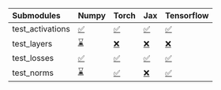 | Submodules       | Numpy                                                                                                                           | Torch                                                                                                                           | Jax                                                                                                                             | Tensorflow                                                                                                                      |
|:-----------------|:--------------------------------------------------------------------------------------------------------------------------------|:--------------------------------------------------------------------------------------------------------------------------------|:--------------------------------------------------------------------------------------------------------------------------------|:--------------------------------------------------------------------------------------------------------------------------------|
| test_activations | <a href="https://github.com/unifyai/ivy/runs/7985332492?check_suite_focus=true" rel="noopener noreferrer" target="_blank">✅</a> | <a href="https://github.com/unifyai/ivy/runs/7985332748?check_suite_focus=true" rel="noopener noreferrer" target="_blank">✅</a> | <a href="https://github.com/unifyai/ivy/runs/7985333039?check_suite_focus=true" rel="noopener noreferrer" target="_blank">✅</a> | <a href="https://github.com/unifyai/ivy/runs/7985333302?check_suite_focus=true" rel="noopener noreferrer" target="_blank">✅</a> |
| test_layers      | <a href="https://github.com/unifyai/ivy/runs/7985332555?check_suite_focus=true" rel="noopener noreferrer" target="_blank">⌛</a> | <a href="https://github.com/unifyai/ivy/runs/7985332823?check_suite_focus=true" rel="noopener noreferrer" target="_blank">❌</a> | <a href="https://github.com/unifyai/ivy/runs/7985333106?check_suite_focus=true" rel="noopener noreferrer" target="_blank">❌</a> | <a href="https://github.com/unifyai/ivy/runs/7985333373?check_suite_focus=true" rel="noopener noreferrer" target="_blank">❌</a> |
| test_losses      | <a href="https://github.com/unifyai/ivy/runs/7985332608?check_suite_focus=true" rel="noopener noreferrer" target="_blank">✅</a> | <a href="https://github.com/unifyai/ivy/runs/7985332887?check_suite_focus=true" rel="noopener noreferrer" target="_blank">✅</a> | <a href="https://github.com/unifyai/ivy/runs/7985333153?check_suite_focus=true" rel="noopener noreferrer" target="_blank">✅</a> | <a href="https://github.com/unifyai/ivy/runs/7985333430?check_suite_focus=true" rel="noopener noreferrer" target="_blank">✅</a> |
| test_norms       | <a href="https://github.com/unifyai/ivy/runs/7985332670?check_suite_focus=true" rel="noopener noreferrer" target="_blank">⌛</a> | <a href="https://github.com/unifyai/ivy/runs/7985332977?check_suite_focus=true" rel="noopener noreferrer" target="_blank">✅</a> | <a href="https://github.com/unifyai/ivy/runs/7985333228?check_suite_focus=true" rel="noopener noreferrer" target="_blank">❌</a> | <a href="https://github.com/unifyai/ivy/runs/7985333502?check_suite_focus=true" rel="noopener noreferrer" target="_blank">✅</a> |
